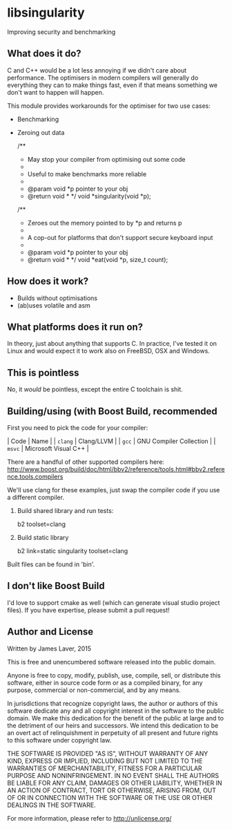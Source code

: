 # libsingularity

Improving security and benchmarking

## What does it do?

C and C++ would be a lot less annoying if we didn't care about
performance. The optimisers in modern compilers will generally do
everything they can to make things fast, even if that means something
we don't want to happen will happen.

This module provides workarounds for the optimiser for two use cases:

* Benchmarking
* Zeroing out data

    /**
     * May stop your compiler from optimising out some code
     * 
     * Useful to make benchmarks more reliable
     * 
     * @param void *p pointer to your obj
     * @return void *
     */
    void *singularity(void *p);
  
    /**
     * Zeroes out the memory pointed to by *p and returns p
     * 
     * A cop-out for platforms that don't support secure keyboard input
     * 
     * @param void *p pointer to your obj
     * @return void *
     */
     void *eat(void *p, size_t count);

## How does it work?

* Builds without optimisations
* (ab)uses volatile and asm

## What platforms does it run on?

In theory, just about anything that supports C. In practice, I've
tested it on Linux and would expect it to work also on FreeBSD, OSX
and Windows.

## This is pointless

No, it *would* be pointless, except the entire C toolchain is shit.

## Building/using (with Boost Build, recommended

First you need to pick the code for your compiler:

| Code    | Name                    |
| `clang` | Clang/LLVM              |
| `gcc`   | GNU Compiler Collection |
| `msvc`  | Microsoft Visual C++    |

There are a handful of other supported compilers here: http://www.boost.org/build/doc/html/bbv2/reference/tools.html#bbv2.reference.tools.compilers

We'll use clang for these examples, just swap the compiler code if you
use a different compiler.

1. Build shared library and run tests:

    b2 toolset=clang

2. Build static library

    b2 link=static singularity toolset=clang

Built files can be found in 'bin'.

## I don't like Boost Build

I'd love to support cmake as well (which can generate visual studio
project files). If you have expertise, please submit a pull request!

## Author and License

Written by James Laver, 2015

This is free and unencumbered software released into the public domain.

Anyone is free to copy, modify, publish, use, compile, sell, or
distribute this software, either in source code form or as a compiled
binary, for any purpose, commercial or non-commercial, and by any
means.

In jurisdictions that recognize copyright laws, the author or authors
of this software dedicate any and all copyright interest in the
software to the public domain. We make this dedication for the benefit
of the public at large and to the detriment of our heirs and
successors. We intend this dedication to be an overt act of
relinquishment in perpetuity of all present and future rights to this
software under copyright law.

THE SOFTWARE IS PROVIDED "AS IS", WITHOUT WARRANTY OF ANY KIND,
EXPRESS OR IMPLIED, INCLUDING BUT NOT LIMITED TO THE WARRANTIES OF
MERCHANTABILITY, FITNESS FOR A PARTICULAR PURPOSE AND NONINFRINGEMENT.
IN NO EVENT SHALL THE AUTHORS BE LIABLE FOR ANY CLAIM, DAMAGES OR
OTHER LIABILITY, WHETHER IN AN ACTION OF CONTRACT, TORT OR OTHERWISE,
ARISING FROM, OUT OF OR IN CONNECTION WITH THE SOFTWARE OR THE USE OR
OTHER DEALINGS IN THE SOFTWARE.

For more information, please refer to <http://unlicense.org/>

